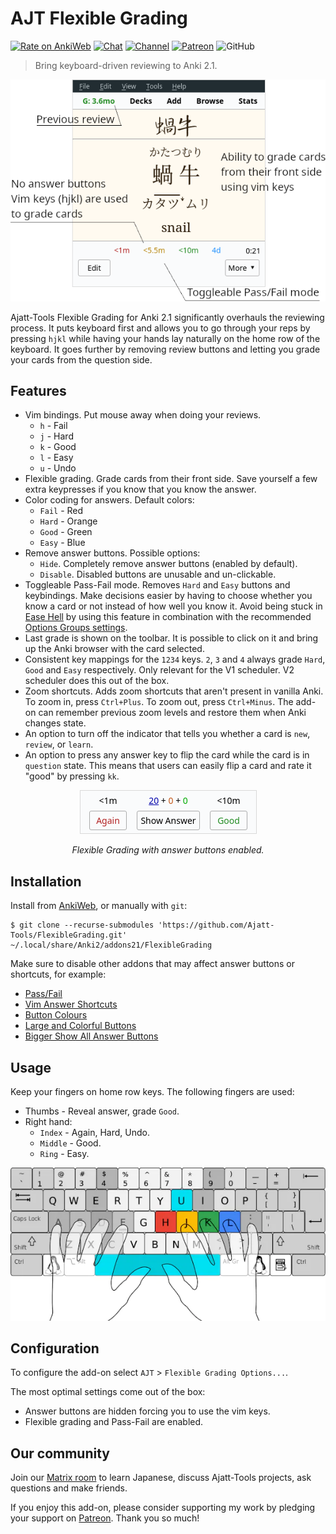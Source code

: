 # AJT Flexible Grading

[![Rate on AnkiWeb](https://glutanimate.com/logos/ankiweb-rate.svg)](https://ankiweb.net/shared/info/1715096333)
[![Chat](https://img.shields.io/badge/chat-join-green)](https://tatsumoto-ren.github.io/blog/join-our-community.html)
[![Channel](https://shields.io/badge/channel-subscribe-blue?logo=telegram&color=3faee8)](https://t.me/ajatt_tools)
[![Patreon](https://img.shields.io/badge/patreon-support-orange)](https://www.patreon.com/bePatron?u=43555128)
![GitHub](https://img.shields.io/github/license/Ajatt-Tools/FlexibleGrading)

> Bring keyboard-driven reviewing to Anki 2.1.

<p align="center">
  <img src="img/flexible_grading.webp" alt="screenshot">
</p>

Ajatt-Tools Flexible Grading for Anki 2.1 significantly overhauls the reviewing process.
It puts keyboard first and allows you to go through your reps by pressing `hjkl`
while having your hands lay naturally on the home row of the keyboard.
It goes further by removing review buttons and letting you grade your cards from the question side.

## Features

* Vim bindings. Put mouse away when doing your reviews.
  * `h` - Fail
  * `j` - Hard
  * `k` - Good
  * `l` - Easy
  * `u` - Undo
* Flexible grading.
  Grade cards from their front side.
  Save yourself a few extra keypresses if you know that you know the answer.
* Color coding for answers. Default colors:
  * `Fail` - Red
  * `Hard` - Orange
  * `Good` - Green
  * `Easy` - Blue
* Remove answer buttons. Possible options:
  * `Hide`. Completely remove answer buttons (enabled by default).
  * `Disable`. Disabled buttons are unusable and un-clickable.
* Toggleable Pass-Fail mode.
  Removes `Hard` and `Easy` buttons and keybindings.
  Make decisions easier by having to choose
  whether you know a card or not instead of how well you know it.
  Avoid being stuck in
  [Ease Hell](https://youtu.be/1XaJjbCSXT0?t=665)
  by using this feature in combination with the recommended
  [Options Groups settings](https://tatsumoto-ren.github.io/blog/setting-up-anki.html#options-groups).
* Last grade is shown on the toolbar.
  It is possible to click on it and bring up the Anki browser with the card selected.
* Consistent key mappings for the `1234` keys.
  `2`, `3` and `4` always grade `Hard`, `Good` and `Easy` respectively.
  Only relevant for the V1 scheduler.
  V2 scheduler does this out of the box.
* Zoom shortcuts.
  Adds zoom shortcuts that aren't present in vanilla Anki.
  To zoom in, press `Ctrl+Plus`. To zoom out, press `Ctrl+Minus`.
  The add-on can remember previous zoom levels and restore them when Anki changes state.
* An option to turn off the indicator that tells you whether a card is `new`, `review`, or `learn`.
* An option to press any answer key to flip the card while the card is in `question` state.
  This means that users can easily flip a card and rate it "good" by pressing `kk`.

<p align="center">
  <img src="img/front_side_answer_buttons.webp" alt="screenshot">
</p>
<p align="center"><i>Flexible Grading with answer buttons enabled.</i></p>

## Installation

Install from [AnkiWeb](https://ankiweb.net/shared/info/1715096333), or manually with `git`:

```
$ git clone --recurse-submodules 'https://github.com/Ajatt-Tools/FlexibleGrading.git' ~/.local/share/Anki2/addons21/FlexibleGrading
```

Make sure to disable other addons that may affect answer buttons or shortcuts, for example:
* [Pass/Fail](https://web.archive.org/web/https://massimmersionapproach.com/table-of-contents/anki/low-key-anki/low-key-anki-pass-fail/)
* [Vim Answer Shortcuts](https://ankiweb.net/shared/info/1197299782)
* [Button Colours](https://ankiweb.net/shared/info/2494384865)
* [Large and Colorful Buttons](https://ankiweb.net/shared/info/1829090218)
* [Bigger Show All Answer Buttons](https://ankiweb.net/shared/info/2034935033)

## Usage

Keep your fingers on home row keys.
The following fingers are used:

* Thumbs - Reveal answer, grade `Good`.
* Right hand:
  * `Index` - Again, Hard, Undo.
  * `Middle` - Good.
  * `Ring` - Easy.

<p align="center">
  <img src="img/keyboard.webp" alt="keyboard">
</p>

## Configuration

To configure the add-on select `AJT` > `Flexible Grading Options...`.

The most optimal settings come out of the box:

* Answer buttons are hidden forcing you to use the vim keys.
* Flexible grading and Pass-Fail are enabled.

## Our community

Join our
[Matrix room](https://tatsumoto-ren.github.io/blog/join-our-community.html)
to learn Japanese, discuss Ajatt-Tools projects, ask questions and make friends.

If you enjoy this add-on, please consider supporting my work by
pledging your support on [Patreon](https://www.patreon.com/bePatron?u=43555128).
Thank you so much!
